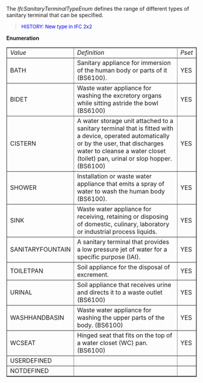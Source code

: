 ﻿The _IfcSanitaryTerminalTypeEnum_ defines the range of different types of sanitary terminal that can be specified.

> <font color="#0000FF" size="-1"> HISTORY: New type in IFC
		  2x2</font>
> 


**Enumeration**

<table border="1"> 
		<tr> 
		  <td><i>Value</i></td> 
		  <td><i>Definition</i></td> 
		  <td><i>Pset</i></td> 
		</tr> 
		<tr> 
		  <td>BATH</td> 
		  <td>Sanitary appliance for immersion of the human body or parts of it
			 (BS6100).</td> 
		  <td>YES</td> 
		</tr> 
		<tr> 
		  <td>BIDET</td> 
		  <td>Waste water appliance for washing the excretory organs while
			 sitting astride the bowl (BS6100)</td> 
		  <td>YES</td> 
		</tr> 
		<tr> 
		  <td>CISTERN</td> 
		  <td>A water storage unit attached to a sanitary terminal that is fitted
			 with a device, operated automatically or by the user, that discharges water to
			 cleanse a water closet (toilet) pan, urinal or slop hopper. (BS6100)</td> 
		  <td>YES</td> 
		</tr> 
		<tr> 
		  <td>SHOWER</td> 
		  <td>Installation or waste water appliance that emits a spray of water
			 to wash the human body (BS6100).</td> 
		  <td>YES</td> 
		</tr> 
		<tr> 
		  <td>SINK</td> 
		  <td>Waste water appliance for receiving, retaining or disposing of
			 domestic, culinary, laboratory or industrial process liquids.</td> 
		  <td>YES</td> 
		</tr> 
		<tr> 
		  <td>SANITARYFOUNTAIN</td> 
		  <td>A sanitary terminal that provides a low pressure jet of water for a
			 specific purpose (IAI).</td> 
		  <td>YES</td> 
		</tr> 
		<tr> 
		  <td>TOILETPAN</td> 
		  <td>Soil appliance for the disposal of excrement.</td> 
		  <td>YES</td> 
		</tr> 
		<tr> 
		  <td>URINAL</td> 
		  <td>Soil appliance that receives urine and directs it to a waste outlet
			 (BS6100)</td> 
		  <td>YES</td> 
		</tr> 
		<tr> 
		  <td>WASHHANDBASIN</td> 
		  <td>Waste water appliance for washing the upper parts of the body.
			 (BS6100)</td> 
		  <td>YES</td> 
		</tr> 
		<tr> 
		  <td>WCSEAT</td> 
		  <td>Hinged seat that fits on the top of a water closet (WC) pan.
			 (BS6100)</td> 
		  <td>YES</td> 
		</tr> 
		<tr> 
		  <td>USERDEFINED</td> 
		  <td></td> 
		  <td></td> 
		</tr> 
		<tr> 
		  <td>NOTDEFINED</td> 
		  <td></td> 
		  <td></td> 
		</tr> 
	 </table>
